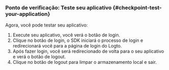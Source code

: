 ### Ponto de verificação: Teste seu aplicativo {#checkpoint-test-your-application}

Agora, você pode testar seu aplicativo:

1. Execute seu aplicativo, você verá o botão de login.
2. Clique no botão de login, o SDK iniciará o processo de login e redirecionará você para a página de login do Logto.
3. Após fazer login, você será redirecionado de volta para o seu aplicativo e verá o botão de logout.
4. Clique no botão de logout para limpar o armazenamento local e sair.
